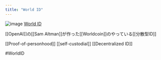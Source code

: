 ```yaml
---
title: "World ID"
---
```


![image](https://gyazo.com/1937d1600c897f2d6cbbccfe768d1140/thumb/1000)
[World ID](https://worldcoin.org/world-id)

[[OpenAI]]の[[Sam Altman]]が作った[[Worldcoin]]のやっている[[分散型ID]]

[[Proof-of-personhood]]
[[self-custodial]]
[[Decentralized ID]]

#WorldID

